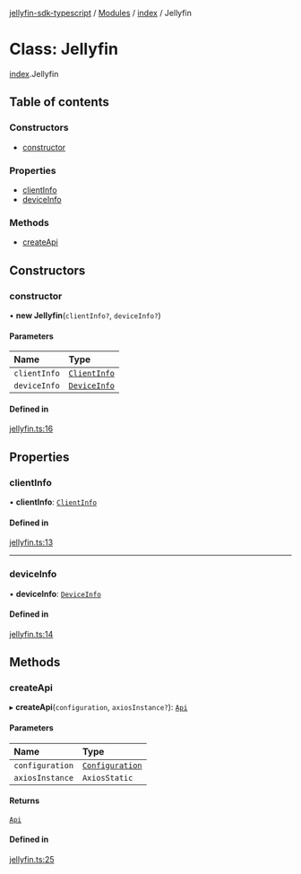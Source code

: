 [jellyfin-sdk-typescript](../README.md) / [Modules](../modules.md) / [index](../modules/index.md) / Jellyfin

# Class: Jellyfin

[index](../modules/index.md).Jellyfin

## Table of contents

### Constructors

- [constructor](index.Jellyfin.md#constructor)

### Properties

- [clientInfo](index.Jellyfin.md#clientinfo)
- [deviceInfo](index.Jellyfin.md#deviceinfo)

### Methods

- [createApi](index.Jellyfin.md#createapi)

## Constructors

### constructor

• **new Jellyfin**(`clientInfo?`, `deviceInfo?`)

#### Parameters

| Name | Type |
| :------ | :------ |
| `clientInfo` | [`ClientInfo`](../interfaces/index.ClientInfo.md) |
| `deviceInfo` | [`DeviceInfo`](../interfaces/index.DeviceInfo.md) |

#### Defined in

[jellyfin.ts:16](https://github.com/thornbill/jellyfin-sdk-typescript/blob/0f61f16/src/jellyfin.ts#L16)

## Properties

### clientInfo

• **clientInfo**: [`ClientInfo`](../interfaces/index.ClientInfo.md)

#### Defined in

[jellyfin.ts:13](https://github.com/thornbill/jellyfin-sdk-typescript/blob/0f61f16/src/jellyfin.ts#L13)

___

### deviceInfo

• **deviceInfo**: [`DeviceInfo`](../interfaces/index.DeviceInfo.md)

#### Defined in

[jellyfin.ts:14](https://github.com/thornbill/jellyfin-sdk-typescript/blob/0f61f16/src/jellyfin.ts#L14)

## Methods

### createApi

▸ **createApi**(`configuration`, `axiosInstance?`): [`Api`](index.Api.md)

#### Parameters

| Name | Type |
| :------ | :------ |
| `configuration` | [`Configuration`](index.Configuration.md) |
| `axiosInstance` | `AxiosStatic` |

#### Returns

[`Api`](index.Api.md)

#### Defined in

[jellyfin.ts:25](https://github.com/thornbill/jellyfin-sdk-typescript/blob/0f61f16/src/jellyfin.ts#L25)

